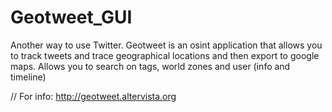 # Geotweet_GUI
Another way to use Twitter.
Geotweet is an osint application that allows you to track tweets and trace geographical locations and then export to google maps.
Allows you to search on tags, world zones and user (info and timeline)

// For info:
http://geotweet.altervista.org
